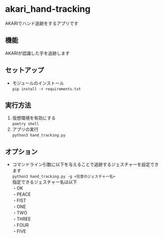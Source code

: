 # akari_hand-tracking
AKARIでハンド追跡をするアプリです

## 機能
AKARIが認識した手を追跡します  

## セットアップ
- モジュールのインストール  
`pip install -r requirements.txt`

## 実行方法
1. 仮想環境を有効にする  
`poetry shell`  
2. アプリの実行  
`python3 hand_tracking.py`  

## オプション
- コマンドライン引数に以下を与えることで追跡するジェスチャーを設定できます  
`python3 hand_tracking.py -g <任意のジェスチャー名>`  
指定できるジェスチャー名は以下  
・OK  
・PEACE  
・FIST  
・ONE  
・TWO  
・THREE  
・FOUR  
・FIVE  
